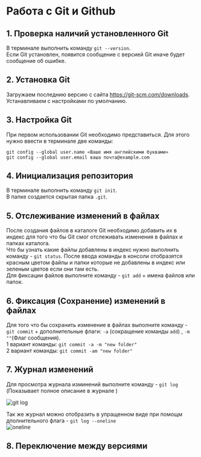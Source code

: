 # Работа с Git и Github

## 1. Проверка наличий установленного Git

В терминале выполнить команду `git --version`.  
Если Git установлен, появится сообщение с версией Git иначе будет сообщение об ошибке.

## 2. Установка Git

Загружаем последнию версию с сайта
https://git-scm.com/downloads.  
Устанавливаем с настройками по умолчанию.

## 3. Настройка Git

При первом использовании Git необходимо представиться. Для этого нужно ввести в терминале две команды:

```
git config --global user.name «Ваше имя английскими буквами»
git config --global user.email ваша почта@example.com
```

## 4. Инициализация репозитория

В терминале выполнить команду `git init`.  
В папке создается скрытая папка `.git`.

## 5. Отслеживание изменений в файлах

После создания файлов в каталоге Git необходимо добавить их в индекс для того что бы Git смог отслеживать изменения в файлах и папках каталога.  
Что бы узнать какие файлы добавлены в индекс нужно выполнить команду - `git status`. После ввода команды в консоли отобразятся красным цветом файлы и папки которые не добавлены в индекс или зеленым цветов если они там есть.  
Для фиксации файлов выполните команду - `git add` + имена файлов или папок.

## 6. Фиксация (Сохранение) изменений в файлах

Для того что бы сохранить изменение в файлах выполните команду - `git commit` + дополнительные флаги: `-a` (сокращение команды `add`) , `-m ""`(Флаг сообщения).  
1 вариант команды: `git commit -a -m "new folder"`  
2 вариант команды: `git commit -am "new folder"`

## 7. Журнал изменений

Для просмотра журнала изминений выполните команду - `git log` (Показывает полное описание в журнале )

<image src="img/gitlog.png" alt="git log">

Так же журнал можно отобразить в упращенном виде при помощм дполнительного флага - `git log --oneline`  
<image src="img/gitlogoneline.png" alt="oneline">

## 8. Переключение между версиями
